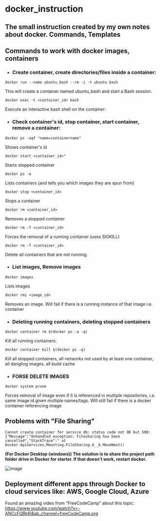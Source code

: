 # docker_instruction
## The small instruction created by my own notes about docker.  Commands, Templates

## Commands to work with docker images, containers
- ### Create container, create directories/files inside a container:
```
docker run --name ubuntu_bash --rm -i -t ubuntu bash
```
This will create a container named ubuntu_bash and start a Bash session.

```
docker exec -t <container_id> bash
```
Execute an interactive bash shell on the container:

- ### Check container's id, stop container, start container, remove a container:
```
docker ps -aqf "name=containername"
```
Shows container's id

```
docker start <container_id>"
```
Starts stopped container

```
docker ps -a 
```
Lists containers (and tells you which images they are spun from)

```
docker stop <container_id> 
```
Stops a container

```
docker rm <container_id>  
```  
Removes a stopped container

```
docker rm -f <container_id> 
```
Forces the removal of a running container (uses SIGKILL)

```
docker rm -f <container_id>
```
Delete all containers that are not running.

- ### List images, Remove images

```
docker images    
```           
Lists images 

```
docker rmi <image_id>       
```
Removes an image. Will fail if there is a running instance of that image i.e. container

- ### Deleting running containers, deleting stopped containers
```
docker container rm $(docker ps -a -q)
```
Kill all running containers.

```
docker container kill $(docker ps -q)
```
Kill all stopped containers, all networks not used by at least one container, all dangling images. all build cache

- ### FORSE DELETE IMAGES
```
docker system prune
```
Forces removal of image even if it is referenced in multiple repositories, i.e. same image id given multiple names/tags.
Will still fail if there is a docker container referencing image

## Problems with "File Sharing"
```
Cannot create container for service db: status code not OK but 500: {"Message":"Unhandled exception: Filesharing has been cancelled","StackTrace":" at Docker.ApiServices.Mounting.FileSharing.d__6.MoveNext()
```

**(For Docker Desktop (windows)) The solution is to share the project path folder drive in Docker for starter. If that doesn't work, restart docker.**

![image](https://user-images.githubusercontent.com/69118015/127782715-f599be1b-dffc-411c-9893-5111429190ce.png)


## Deployment different apps through Docker to cloud services like: AWS, Google Cloud, Azure

Found an amazing video from "FreeCodeCamp" about this topic: https://www.youtube.com/watch?v=-ANCcFQBk6I&ab_channel=freeCodeCamp.org
